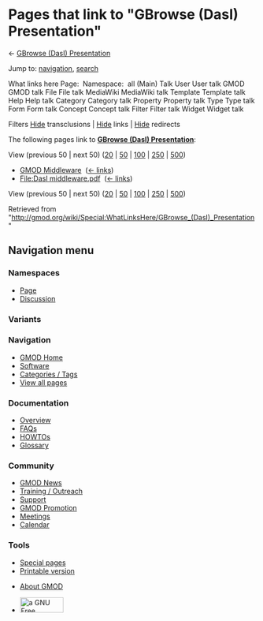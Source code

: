 <div id="mw-page-base" class="noprint">

</div>

<div id="mw-head-base" class="noprint">

</div>

<div id="content" class="mw-body" role="main">

<span id="top"></span>

<div id="mw-js-message" style="display:none;">

</div>



# <span dir="auto">Pages that link to "GBrowse (DasI) Presentation"</span>

<div id="bodyContent">

<div id="contentSub">

← [GBrowse (DasI)
Presentation](/wiki/GBrowse_(DasI)_Presentation "GBrowse (DasI) Presentation")

</div>

<div id="jump-to-nav" class="mw-jump">

Jump to: [navigation](#mw-navigation), [search](#p-search)

</div>

<div id="mw-content-text">

What links here Page:  Namespace:  all (Main) Talk User User talk GMOD
GMOD talk File File talk MediaWiki MediaWiki talk Template Template talk
Help Help talk Category Category talk Property Property talk Type Type
talk Form Form talk Concept Concept talk Filter Filter talk Widget
Widget talk

Filters
[Hide](/mediawiki/index.php?title=Special:WhatLinksHere/GBrowse_(DasI)_Presentation&hidetrans=1 "Special:WhatLinksHere/GBrowse (DasI) Presentation")
transclusions \|
[Hide](/mediawiki/index.php?title=Special:WhatLinksHere/GBrowse_(DasI)_Presentation&hidelinks=1 "Special:WhatLinksHere/GBrowse (DasI) Presentation")
links \|
[Hide](/mediawiki/index.php?title=Special:WhatLinksHere/GBrowse_(DasI)_Presentation&hideredirs=1 "Special:WhatLinksHere/GBrowse (DasI) Presentation")
redirects

The following pages link to **[GBrowse (DasI)
Presentation](/wiki/GBrowse_(DasI)_Presentation "GBrowse (DasI) Presentation")**:

View (previous 50 \| next 50)
([20](/mediawiki/index.php?title=Special:WhatLinksHere/GBrowse_(DasI)_Presentation&limit=20 "Special:WhatLinksHere/GBrowse (DasI) Presentation")
\|
[50](/mediawiki/index.php?title=Special:WhatLinksHere/GBrowse_(DasI)_Presentation&limit=50 "Special:WhatLinksHere/GBrowse (DasI) Presentation")
\|
[100](/mediawiki/index.php?title=Special:WhatLinksHere/GBrowse_(DasI)_Presentation&limit=100 "Special:WhatLinksHere/GBrowse (DasI) Presentation")
\|
[250](/mediawiki/index.php?title=Special:WhatLinksHere/GBrowse_(DasI)_Presentation&limit=250 "Special:WhatLinksHere/GBrowse (DasI) Presentation")
\|
[500](/mediawiki/index.php?title=Special:WhatLinksHere/GBrowse_(DasI)_Presentation&limit=500 "Special:WhatLinksHere/GBrowse (DasI) Presentation"))

- [GMOD Middleware](/wiki/GMOD_Middleware "GMOD Middleware") ‎
  <span class="mw-whatlinkshere-tools">([←
  links](/mediawiki/index.php?title=Special:WhatLinksHere&target=GMOD+Middleware "Special:WhatLinksHere"))</span>
- [File:DasI
  middleware.pdf](/wiki/File:DasI_middleware.pdf "File:DasI middleware.pdf")
  ‎ <span class="mw-whatlinkshere-tools">([←
  links](/mediawiki/index.php?title=Special:WhatLinksHere&target=File%3ADasI+middleware.pdf "Special:WhatLinksHere"))</span>

View (previous 50 \| next 50)
([20](/mediawiki/index.php?title=Special:WhatLinksHere/GBrowse_(DasI)_Presentation&limit=20 "Special:WhatLinksHere/GBrowse (DasI) Presentation")
\|
[50](/mediawiki/index.php?title=Special:WhatLinksHere/GBrowse_(DasI)_Presentation&limit=50 "Special:WhatLinksHere/GBrowse (DasI) Presentation")
\|
[100](/mediawiki/index.php?title=Special:WhatLinksHere/GBrowse_(DasI)_Presentation&limit=100 "Special:WhatLinksHere/GBrowse (DasI) Presentation")
\|
[250](/mediawiki/index.php?title=Special:WhatLinksHere/GBrowse_(DasI)_Presentation&limit=250 "Special:WhatLinksHere/GBrowse (DasI) Presentation")
\|
[500](/mediawiki/index.php?title=Special:WhatLinksHere/GBrowse_(DasI)_Presentation&limit=500 "Special:WhatLinksHere/GBrowse (DasI) Presentation"))

</div>

<div class="printfooter">

Retrieved from
"<http://gmod.org/wiki/Special:WhatLinksHere/GBrowse_(DasI)_Presentation>"

</div>

<div id="catlinks" class="catlinks catlinks-allhidden">

</div>

<div class="visualClear">

</div>

</div>

</div>

<div id="mw-navigation">

## Navigation menu

<div id="mw-head">



<div id="left-navigation">

<div id="p-namespaces" class="vectorTabs" role="navigation"
aria-labelledby="p-namespaces-label">

### Namespaces

- <span id="ca-nstab-main"><a href="/wiki/GBrowse_(DasI)_Presentation" accesskey="c"
  title="View the content page [c]">Page</a></span>
- <span id="ca-talk"><a
  href="/mediawiki/index.php?title=Talk:GBrowse_(DasI)_Presentation&amp;action=edit&amp;redlink=1"
  accesskey="t"
  title="Discussion about the content page [t]">Discussion</a></span>

</div>

<div id="p-variants" class="vectorMenu emptyPortlet" role="navigation"
aria-labelledby="p-variants-label">

### 

### Variants[](#)

<div class="menu">

</div>

</div>

</div>

<div id="right-navigation">





</div>



</div>

</div>

</div>

<div id="mw-panel">

<div id="p-logo" role="banner">

<a href="/wiki/Main_Page"
style="background-image: url(http://gmod.org/images/GMOD-cogs.png);"
title="Visit the main page"></a>

</div>

<div id="p-Navigation" class="portal" role="navigation"
aria-labelledby="p-Navigation-label">

### Navigation

<div class="body">

- <span id="n-GMOD-Home">[GMOD Home](/wiki/Main_Page)</span>
- <span id="n-Software">[Software](/wiki/GMOD_Components)</span>
- <span id="n-Categories-.2F-Tags">[Categories /
  Tags](/wiki/Categories)</span>
- <span id="n-View-all-pages">[View all
  pages](/wiki/Special:AllPages)</span>

</div>

</div>

<div id="p-Documentation" class="portal" role="navigation"
aria-labelledby="p-Documentation-label">

### Documentation

<div class="body">

- <span id="n-Overview">[Overview](/wiki/Overview)</span>
- <span id="n-FAQs">[FAQs](/wiki/Category:FAQ)</span>
- <span id="n-HOWTOs">[HOWTOs](/wiki/Category:HOWTO)</span>
- <span id="n-Glossary">[Glossary](/wiki/Glossary)</span>

</div>

</div>

<div id="p-Community" class="portal" role="navigation"
aria-labelledby="p-Community-label">

### Community

<div class="body">

- <span id="n-GMOD-News">[GMOD News](/wiki/GMOD_News)</span>
- <span id="n-Training-.2F-Outreach">[Training /
  Outreach](/wiki/Training_and_Outreach)</span>
- <span id="n-Support">[Support](/wiki/Support)</span>
- <span id="n-GMOD-Promotion">[GMOD
  Promotion](/wiki/GMOD_Promotion)</span>
- <span id="n-Meetings">[Meetings](/wiki/Meetings)</span>
- <span id="n-Calendar">[Calendar](/wiki/Calendar)</span>

</div>

</div>

<div id="p-tb" class="portal" role="navigation"
aria-labelledby="p-tb-label">

### Tools

<div class="body">

- <span id="t-specialpages"><a href="/wiki/Special:SpecialPages" accesskey="q"
  title="A list of all special pages [q]">Special pages</a></span>
- <span id="t-print"><a
  href="/mediawiki/index.php?title=Special:WhatLinksHere/GBrowse_(DasI)_Presentation&amp;printable=yes"
  rel="alternate" accesskey="p"
  title="Printable version of this page [p]">Printable version</a></span>

</div>

</div>

</div>

</div>

<div id="footer" role="contentinfo">

- <span id="footer-places-about">[About
  GMOD](/wiki/GMOD:About "GMOD:About")</span>

<!-- -->

- <span id="footer-copyrightico">[<img src="http://www.gnu.org/graphics/gfdl-logo-small.png" width="88"
  height="31" alt="a GNU Free Documentation License" />](http://www.gnu.org/licenses/fdl-1.3.html)</span>


<div style="clear:both">

</div>

</div>
